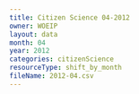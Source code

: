 ```yaml
---
title: Citizen Science 04-2012
owner: WOEIP
layout: data
month: 04
year: 2012
categories: citizenScience
resourceType: shift_by_month
fileName: 2012-04.csv
---
```

